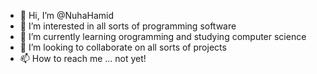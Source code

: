 - 👋 Hi, I’m @NuhaHamid
- 👀 I’m interested in all sorts of programming software
- 🌱 I’m currently learning orogramming and studying computer science
- 💞️ I’m looking to collaborate on all sorts of projects
- 📫 How to reach me ... not yet!

<!---
MindlessStowaway is a ✨ special ✨ repository because its `README.md` (this file) appears on your GitHub profile.
You can click the Preview link to take a look at your changes.
--->
